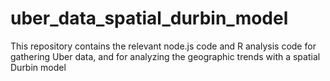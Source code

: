 # uber_data_spatial_durbin_model
This repository contains the relevant node.js code and R analysis code for gathering Uber data, and for analyzing the geographic trends with a spatial Durbin model
